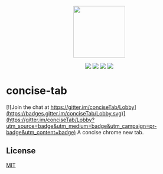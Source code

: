 
<p align="center">
  <img src="http://ocm0knkb1.bkt.clouddn.com/icon.png" width="140px">
</p>

<p align="center">
  <a href="https://github.com/xiecg/concise-tab/releases"><img src="https://img.shields.io/badge/lastest_version-1.0.0-blue.svg"></a>
  <a href="https://chrome.google.com/webstore/detail/concise-tab/bhfmajdeadcmpnfmihinkjmmincpfpab"><img src="https://img.shields.io/badge/install-_chrome_extension-brightgreen.svg"></a>
  <a href="http://ocm0knkb1.bkt.clouddn.com/concise-tab.crx"><img src="https://img.shields.io/badge/download-crx-brightgreen.svg"></a>
  <a href="https://opensource.org/licenses/MIT"><img src="https://img.shields.io/github/license/mashape/apistatus.svg"></a>
</p>


# concise-tab

[![Join the chat at https://gitter.im/conciseTab/Lobby](https://badges.gitter.im/conciseTab/Lobby.svg)](https://gitter.im/conciseTab/Lobby?utm_source=badge&utm_medium=badge&utm_campaign=pr-badge&utm_content=badge)
A concise chrome new tab.

## License

[MIT](http://opensource.org/licenses/MIT)
